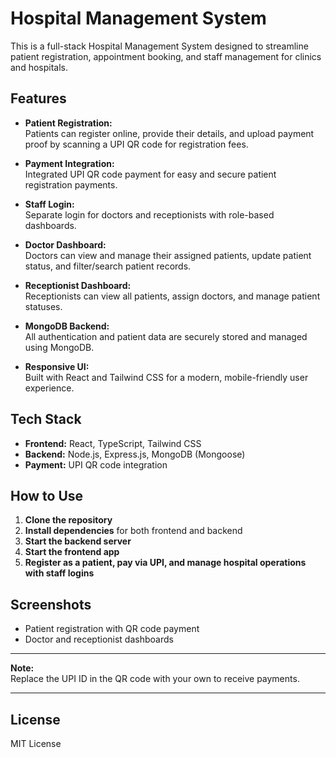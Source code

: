 # Hospital Management System

This is a full-stack Hospital Management System designed to streamline patient registration, appointment booking, and staff management for clinics and hospitals.

## Features

- **Patient Registration:**  
  Patients can register online, provide their details, and upload payment proof by scanning a UPI QR code for registration fees.

- **Payment Integration:**  
  Integrated UPI QR code payment for easy and secure patient registration payments.

- **Staff Login:**  
  Separate login for doctors and receptionists with role-based dashboards.

- **Doctor Dashboard:**  
  Doctors can view and manage their assigned patients, update patient status, and filter/search patient records.

- **Receptionist Dashboard:**  
  Receptionists can view all patients, assign doctors, and manage patient statuses.

- **MongoDB Backend:**  
  All authentication and patient data are securely stored and managed using MongoDB.

- **Responsive UI:**  
  Built with React and Tailwind CSS for a modern, mobile-friendly user experience.

## Tech Stack

- **Frontend:** React, TypeScript, Tailwind CSS
- **Backend:** Node.js, Express.js, MongoDB (Mongoose)
- **Payment:** UPI QR code integration

## How to Use

1. **Clone the repository**
2. **Install dependencies** for both frontend and backend
3. **Start the backend server**
4. **Start the frontend app**
5. **Register as a patient, pay via UPI, and manage hospital operations with staff logins**

## Screenshots

- Patient registration with QR code payment
- Doctor and receptionist dashboards

---

**Note:**  
Replace the UPI ID in the QR code with your own to receive payments.

---

## License

MIT License

